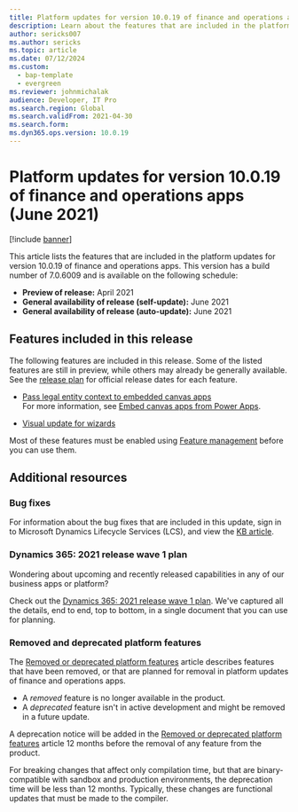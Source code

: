 ```yaml
---
title: Platform updates for version 10.0.19 of finance and operations apps (June 2021)
description: Learn about the features that are included in the platform updates for version 10.0.19 of finance and operations apps.
author: sericks007
ms.author: sericks
ms.topic: article
ms.date: 07/12/2024
ms.custom: 
  - bap-template
  - evergreen
ms.reviewer: johnmichalak
audience: Developer, IT Pro
ms.search.region: Global
ms.search.validFrom: 2021-04-30
ms.search.form: 
ms.dyn365.ops.version: 10.0.19
---
```


# Platform updates for version 10.0.19 of finance and operations apps (June 2021)

[!include [banner](../includes/banner.md)]

This article lists the features that are included in the platform updates for version 10.0.19 of finance and operations apps. This version has a build number of 7.0.6009 and is available on the following schedule:

- **Preview of release:** April 2021
- **General availability of release (self-update):** June 2021
- **General availability of release (auto-update):** June 2021

## Features included in this release

The following features are included in this release. Some of the listed features are still in preview, while others may already be generally available. See the [release plan](/dynamics365-release-plan/2021wave1/finance-operations/finance-operations-crossapp-capabilities/planned-features) for official release dates for each feature.

-  [Pass legal entity context to embedded canvas apps](/dynamics365-release-plan/2021wave1/finance-operations/finance-operations-crossapp-capabilities/pass-legal-entity-context-embedded-canvas-apps)<br>For more information, see [Embed canvas apps from Power Apps](../../fin-ops/get-started/embed-power-apps.md).

-  [Visual update for wizards](/dynamics365-release-plan/2021wave1/finance-operations/finance-operations-crossapp-capabilities/visual-update-wizards)

Most of these features must be enabled using [Feature management](../../fin-ops/get-started/feature-management/feature-management-overview.md) before you can use them.

## Additional resources

### Bug fixes

For information about the bug fixes that are included in this update, sign in to Microsoft Dynamics Lifecycle Services (LCS), and view the [KB article](https://fix.lcs.dynamics.com/Issue/Details?bugId=575415).

### Dynamics 365: 2021 release wave 1 plan

Wondering about upcoming and recently released capabilities in any of our business apps or platform?

Check out the [Dynamics 365: 2021 release wave 1 plan](/dynamics365-release-plan/2021wave1/). We've captured all the details, end to end, top to bottom, in a single document that you can use for planning.

### Removed and deprecated platform features

The [Removed or deprecated platform features](../../fin-ops/get-started/removed-deprecated-features-platform-updates.md) article describes features that have been removed, or that are planned for removal in platform updates of finance and operations apps.

- A *removed* feature is no longer available in the product.
- A *deprecated* feature isn't in active development and might be removed in a future update.

A deprecation notice will be added in the [Removed or deprecated platform features](../../fin-ops/get-started/removed-deprecated-features-platform-updates.md) article 12 months before the removal of any feature from the product.

For breaking changes that affect only compilation time, but that are binary-compatible with sandbox and production environments, the deprecation time will be less than 12 months. Typically, these changes are functional updates that must be made to the compiler.

